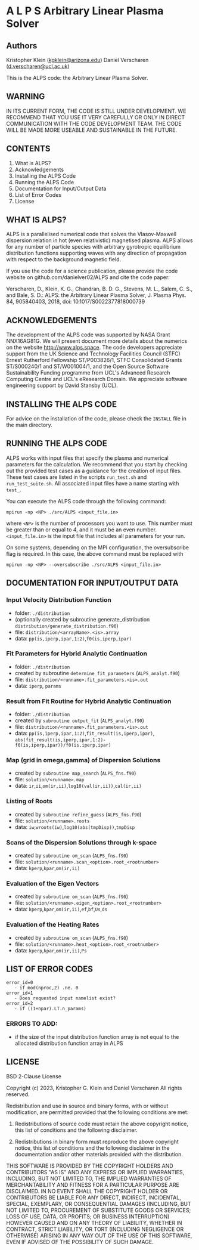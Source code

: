 # A  L  P  S  Arbitrary Linear Plasma Solver

## Authors

Kristopher Klein   (kgklein@arizona.edu)
Daniel Verscharen  (d.verscharen@ucl.ac.uk)

This is the ALPS code: the Arbitrary Linear Plasma Solver.

## WARNING

IN ITS CURRENT FORM, THE CODE IS STILL UNDER DEVELOPMENT. WE RECOMMEND THAT YOU
USE IT VERY CAREFULLY OR ONLY IN DIRECT COMMUNICATION WITH THE CODE DEVELOPMENT
TEAM. THE CODE WILL BE MADE MORE USEABLE AND SUSTAINABLE IN THE FUTURE.

## CONTENTS

1. What is ALPS?
2. Acknowledgements
3. Installing the ALPS Code
4. Running the ALPS Code
5. Documentation for Input/Output Data
6. List of Error Codes
7. License

## WHAT IS ALPS?

ALPS is a parallelised numerical code that solves the Vlasov-Maxwell dispersion
relation in hot (even relativistic) magnetised plasma. ALPS allows for any
number of particle species with arbitrary gyrotropic equilibrium distribution
functions supporting waves with any direction of propagation with respect to
the background magnetic field.

If you use the code for a science publication, please provide the code website
on github.com/danielver02/ALPS and cite the code paper:

Verscharen, D., Klein, K. G., Chandran, B. D. G., Stevens, M. L., Salem, C. S.,
and Bale, S. D.: ALPS: the Arbitrary Linear Plasma Solver, J. Plasma Phys. 84,
905840403, 2018, doi: 10.1017/S0022377818000739

## ACKNOWLEDGEMENTS

The development of the ALPS code was supported by NASA Grant NNX16AG81G. We will
present document more details about the numerics on the website
http://www.alps.space. The code developers appreciate support from the UK Science
and Technology Facilities Council (STFC) Ernest Rutherford Fellowship ST/P003826/1,
STFC Consolidated Grants ST/S000240/1 and ST/W001004/1, and the Open Source
Software Sustainability Funding programme from UCL's Advanced Research Computing
Centre and UCL's eResearch Domain. We appreciate software engineering support by
David Stansby (UCL).

##  INSTALLING THE ALPS CODE

For advice on the installation of the code, please check the `INSTALL` file in the
main directory.

##  RUNNING THE ALPS CODE

ALPS works with input files that specify the plasma and numerical parameters for
the calculation. We recommend that you start by checking out the provided test
cases as a guidance for the creation of input files. These test cases are listed
in the scripts `run_test.sh` and `run_test_suite.sh`. All associated input files have
a name starting with `test_`.

You can execute the ALPS code through the following command:

```
mpirun -np <NP> ./src/ALPS <input_file.in>
```

where `<NP>` is the number of processors you want to use. This number must be greater
than or equal to 4, and it must be an even number. `<input_file.in>` is the input file
that includes all parameters for your run.

On some systems, depending on the MPI configuration, the oversubscribe flag is
required. In this case, the above command must be replaced with

```
mpirun -np <NP> --oversubscribe ./src/ALPS <input_file.in>
```

## DOCUMENTATION FOR INPUT/OUTPUT DATA

### Input Velocity Distribution Function
  - folder: `./distribution`
  - (optionally created by subroutine generate_distribution
      `distribution/generate_distribution.f90`)
  - file: `distribution/<arrayName>.<is>.array`
  - data: `pp(is,iperp,ipar,1:2)`,`f0(is,iperp,ipar)`

### Fit Parameters for Hybrid Analytic Continuation
  - folder: `./distribution`
  - created by subroutine `determine_fit_parameters` (`ALPS_analyt.f90`)
  - file: `distribution/<runname>.fit_parameters.<is>.out`
  - data: `iperp`, `params`

### Result from Fit Routine for Hybrid Analytic Continuation
  - folder: `./distribution`
  - created by `subroutine output_fit` (`ALPS_analyt.f90`)
  - file: `distribution/<runname>.fit_parameters.<is>.out`
  - data: `pp(is,iperp,ipar,1:2)`,`fit_result(is,iperp,ipar)`,
      `abs(fit_result(is,iperp,ipar,1:2)- f0(is,iperp,ipar))/f0(is,iperp,ipar)`

### Map (grid in omega,gamma) of Dispersion Solutions
  - created by `subroutine map_search` (`ALPS_fns.f90`)
  - file: `solution/<runname>.map`
  - data: `ir`,`ii`,`om(ir,ii)`,`log10(val(ir,ii))`,`cal(ir,ii)`

### Listing of Roots
  - created by `subroutine refine_guess` (`ALPS_fns.f90`)
  - file: `solution/<runname>.roots`
  - data: `iw`,`wroots(iw)`,`log10(abs(tmpDisp))`,`tmpDisp`

### Scans of the Dispersion Solutions through k-space
  - created by `subroutine om_scan` (`ALPS_fns.f90`)
  - file: `solution/<runname>.scan_<option>.root_<rootnumber>`
  - data: `kperp`,`kpar`,`om(ir,ii)`

### Evaluation of the Eigen Vectors
  - created by `subroutine om_scan` (`ALPS_fns.f90`)
  - file: `solution/<runname>.eigen_<option>.root_<rootnumber>`
  - data: `kperp`,`kpar`,`om(ir,ii)`,`ef`,`bf`,`Us`,`ds`

### Evaluation of the Heating Rates
  - created by `subroutine om_scan` (`ALPS_fns.f90`)
  - file: `solution/<runname>.heat_<option>.root_<rootnumber>`
  - data: `kperp`,`kpar`,`om(ir,ii)`,`Ps`

## LIST OF ERROR CODES

```
error_id=0
   - if mod(nproc,2) .ne. 0
error_id=1
   - Does requested input namelist exist?
error_id=2
   - if ((1+npar).LT.n_params)
```

### ERRORS TO ADD:
- if the size of the input distribution function array is not equal to
the allocated distribution function array in ALPS

## LICENSE

BSD 2-Clause License

Copyright (c) 2023, Kristopher G. Klein and Daniel Verscharen
All rights reserved.

Redistribution and use in source and binary forms, with or without
modification, are permitted provided that the following conditions are met:

1. Redistributions of source code must retain the above copyright notice, this
   list of conditions and the following disclaimer.

2. Redistributions in binary form must reproduce the above copyright notice,
   this list of conditions and the following disclaimer in the documentation
   and/or other materials provided with the distribution.

THIS SOFTWARE IS PROVIDED BY THE COPYRIGHT HOLDERS AND CONTRIBUTORS "AS IS"
AND ANY EXPRESS OR IMPLIED WARRANTIES, INCLUDING, BUT NOT LIMITED TO, THE
IMPLIED WARRANTIES OF MERCHANTABILITY AND FITNESS FOR A PARTICULAR PURPOSE ARE
DISCLAIMED. IN NO EVENT SHALL THE COPYRIGHT HOLDER OR CONTRIBUTORS BE LIABLE
FOR ANY DIRECT, INDIRECT, INCIDENTAL, SPECIAL, EXEMPLARY, OR CONSEQUENTIAL
DAMAGES (INCLUDING, BUT NOT LIMITED TO, PROCUREMENT OF SUBSTITUTE GOODS OR
SERVICES; LOSS OF USE, DATA, OR PROFITS; OR BUSINESS INTERRUPTION) HOWEVER
CAUSED AND ON ANY THEORY OF LIABILITY, WHETHER IN CONTRACT, STRICT LIABILITY,
OR TORT (INCLUDING NEGLIGENCE OR OTHERWISE) ARISING IN ANY WAY OUT OF THE USE
OF THIS SOFTWARE, EVEN IF ADVISED OF THE POSSIBILITY OF SUCH DAMAGE.
